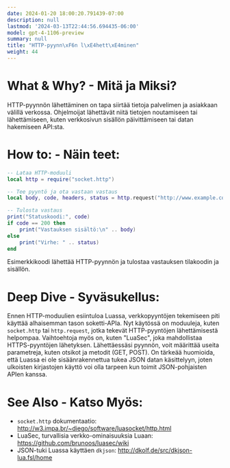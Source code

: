 ```yaml
---
date: 2024-01-20 18:00:20.791439-07:00
description: null
lastmod: '2024-03-13T22:44:56.694435-06:00'
model: gpt-4-1106-preview
summary: null
title: "HTTP-pyynn\xF6n l\xE4hett\xE4minen"
weight: 44
---
```


# What & Why? - Mitä ja Miksi?
HTTP-pyynnön lähettäminen on tapa siirtää tietoja palvelimen ja asiakkaan välillä verkossa. Ohjelmoijat lähettävät niitä tietojen noutamiseen tai lähettämiseen, kuten verkkosivun sisällön päivittämiseen tai datan hakemiseen API:sta.

# How to: - Näin teet:
```Lua
-- Lataa HTTP-moduuli
local http = require("socket.http")

-- Tee pyyntö ja ota vastaan vastaus
local body, code, headers, status = http.request("http://www.example.com")

-- Tulosta vastaus
print("Statuskoodi:", code)
if code == 200 then
    print("Vastauksen sisältö:\n" .. body)
else
    print("Virhe: " .. status)
end
```
Esimerkkikoodi lähettää HTTP-pyynnön ja tulostaa vastauksen tilakoodin ja sisällön.

# Deep Dive - Syväsukellus:
Ennen HTTP-moduulien esiintuloa Luassa, verkkopyyntöjen tekemiseen piti käyttää alhaisemman tason soketti-APIa. Nyt käytössä on moduuleja, kuten `socket.http` tai `http.request`, jotka tekevät HTTP-pyyntöjen lähettämisestä helpompaa. Vaihtoehtoja myös on, kuten "LuaSec", joka mahdollistaa HTTPS-pyyntöjen lähetyksen. Lähettäessäsi pyynnön, voit määrittää useita parametreja, kuten otsikot ja metodit (GET, POST). On tärkeää huomioida, että Luassa ei ole sisäänrakennettua tukea JSON datan käsittelyyn, joten ulkoisten kirjastojen käyttö voi olla tarpeen kun toimit JSON-pohjaisten APIen kanssa.

# See Also - Katso Myös:
- `socket.http` dokumentaatio: http://w3.impa.br/~diego/software/luasocket/http.html
- LuaSec, turvallisia verkko-ominaisuuksia Luaan: https://github.com/brunoos/luasec/wiki
- JSON-tuki Luassa käyttäen `dkjson`: http://dkolf.de/src/dkjson-lua.fsl/home
